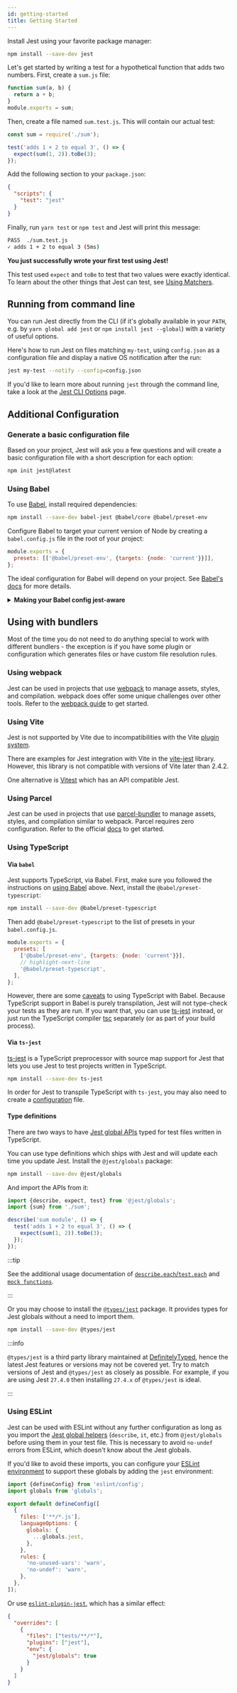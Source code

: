 ```yaml
---
id: getting-started
title: Getting Started
---
```


Install Jest using your favorite package manager:

```bash npm2yarn
npm install --save-dev jest
```

Let's get started by writing a test for a hypothetical function that adds two numbers. First, create a `sum.js` file:

```javascript
function sum(a, b) {
  return a + b;
}
module.exports = sum;
```

Then, create a file named `sum.test.js`. This will contain our actual test:

```javascript
const sum = require('./sum');

test('adds 1 + 2 to equal 3', () => {
  expect(sum(1, 2)).toBe(3);
});
```

Add the following section to your `package.json`:

```json
{
  "scripts": {
    "test": "jest"
  }
}
```

Finally, run `yarn test` or `npm test` and Jest will print this message:

```bash
PASS  ./sum.test.js
✓ adds 1 + 2 to equal 3 (5ms)
```

**You just successfully wrote your first test using Jest!**

This test used `expect` and `toBe` to test that two values were exactly identical. To learn about the other things that Jest can test, see [Using Matchers](UsingMatchers.md).

## Running from command line

You can run Jest directly from the CLI (if it's globally available in your `PATH`, e.g. by `yarn global add jest` or `npm install jest --global`) with a variety of useful options.

Here's how to run Jest on files matching `my-test`, using `config.json` as a configuration file and display a native OS notification after the run:

```bash
jest my-test --notify --config=config.json
```

If you'd like to learn more about running `jest` through the command line, take a look at the [Jest CLI Options](CLI.md) page.

## Additional Configuration

### Generate a basic configuration file

Based on your project, Jest will ask you a few questions and will create a basic configuration file with a short description for each option:

```bash npm2yarn
npm init jest@latest
```

### Using Babel

To use [Babel](https://babeljs.io/), install required dependencies:

```bash npm2yarn
npm install --save-dev babel-jest @babel/core @babel/preset-env
```

Configure Babel to target your current version of Node by creating a `babel.config.js` file in the root of your project:

```javascript title="babel.config.js"
module.exports = {
  presets: [['@babel/preset-env', {targets: {node: 'current'}}]],
};
```

The ideal configuration for Babel will depend on your project. See [Babel's docs](https://babeljs.io/docs/en/) for more details.

<details>
  <summary markdown="span"><strong>Making your Babel config jest-aware</strong></summary>

Jest will set `process.env.NODE_ENV` to `'test'` if it's not set to something else. You can use that in your configuration to conditionally setup only the compilation needed for Jest, e.g.

```javascript title="babel.config.js"
module.exports = api => {
  const isTest = api.env('test');
  // You can use isTest to determine what presets and plugins to use.

  return {
    // ...
  };
};
```

:::note

`babel-jest` is automatically installed when installing Jest and will automatically transform files if a babel configuration exists in your project. To avoid this behavior, you can explicitly reset the `transform` configuration option:

```javascript title="jest.config.js"
module.exports = {
  transform: {},
};
```

:::

</details>

## Using with bundlers

Most of the time you do not need to do anything special to work with different bundlers - the exception is if you have some plugin or configuration which generates files or have custom file resolution rules.

### Using webpack

Jest can be used in projects that use [webpack](https://webpack.js.org/) to manage assets, styles, and compilation. webpack does offer some unique challenges over other tools. Refer to the [webpack guide](Webpack.md) to get started.

### Using Vite

Jest is not supported by Vite due to incompatibilities with the Vite [plugin system](https://github.com/vitejs/vite/issues/1955#issuecomment-776009094).

There are examples for Jest integration with Vite in the [vite-jest](https://github.com/sodatea/vite-jest) library. However, this library is not compatible with versions of Vite later than 2.4.2.

One alternative is [Vitest](https://vitest.dev/) which has an API compatible Jest.

### Using Parcel

Jest can be used in projects that use [parcel-bundler](https://parceljs.org/) to manage assets, styles, and compilation similar to webpack. Parcel requires zero configuration. Refer to the official [docs](https://parceljs.org/docs/) to get started.

### Using TypeScript

#### Via `babel`

Jest supports TypeScript, via Babel. First, make sure you followed the instructions on [using Babel](#using-babel) above. Next, install the `@babel/preset-typescript`:

```bash npm2yarn
npm install --save-dev @babel/preset-typescript
```

Then add `@babel/preset-typescript` to the list of presets in your `babel.config.js`.

```javascript title="babel.config.js"
module.exports = {
  presets: [
    ['@babel/preset-env', {targets: {node: 'current'}}],
    // highlight-next-line
    '@babel/preset-typescript',
  ],
};
```

However, there are some [caveats](https://babeljs.io/docs/en/babel-plugin-transform-typescript#caveats) to using TypeScript with Babel. Because TypeScript support in Babel is purely transpilation, Jest will not type-check your tests as they are run. If you want that, you can use [ts-jest](https://github.com/kulshekhar/ts-jest) instead, or just run the TypeScript compiler [tsc](https://www.typescriptlang.org/docs/handbook/compiler-options.html) separately (or as part of your build process).

#### Via `ts-jest`

[ts-jest](https://github.com/kulshekhar/ts-jest) is a TypeScript preprocessor with source map support for Jest that lets you use Jest to test projects written in TypeScript.

```bash npm2yarn
npm install --save-dev ts-jest
```

In order for Jest to transpile TypeScript with `ts-jest`, you may also need to create a [configuration](https://kulshekhar.github.io/ts-jest/docs/getting-started/installation#jest-config-file) file.

#### Type definitions

There are two ways to have [Jest global APIs](GlobalAPI.md) typed for test files written in TypeScript.

You can use type definitions which ships with Jest and will update each time you update Jest. Install the `@jest/globals` package:

```bash npm2yarn
npm install --save-dev @jest/globals
```

And import the APIs from it:

```ts title="sum.test.ts"
import {describe, expect, test} from '@jest/globals';
import {sum} from './sum';

describe('sum module', () => {
  test('adds 1 + 2 to equal 3', () => {
    expect(sum(1, 2)).toBe(3);
  });
});
```

:::tip

See the additional usage documentation of [`describe.each`/`test.each`](GlobalAPI.md#typescript-usage) and [`mock functions`](MockFunctionAPI.md#typescript-usage).

:::

Or you may choose to install the [`@types/jest`](https://npmjs.com/package/@types/jest) package. It provides types for Jest globals without a need to import them.

```bash npm2yarn
npm install --save-dev @types/jest
```

:::info

`@types/jest` is a third party library maintained at [DefinitelyTyped](https://github.com/DefinitelyTyped/DefinitelyTyped/tree/master/types/jest), hence the latest Jest features or versions may not be covered yet. Try to match versions of Jest and `@types/jest` as closely as possible. For example, if you are using Jest `27.4.0` then installing `27.4.x` of `@types/jest` is ideal.

:::

### Using ESLint

Jest can be used with ESLint without any further configuration as long as you import the [Jest global helpers](GlobalAPI.md) (`describe`, `it`, etc.) from `@jest/globals` before using them in your test file. This is necessary to avoid `no-undef` errors from ESLint, which doesn't know about the Jest globals.

If you'd like to avoid these imports, you can configure your [ESLint environment](https://eslint.org/docs/latest/use/configure/language-options#specifying-environments) to support these globals by adding the `jest` environment:

```js
import {defineConfig} from 'eslint/config';
import globals from 'globals';

export default defineConfig([
  {
    files: ['**/*.js'],
    languageOptions: {
      globals: {
        ...globals.jest,
      },
    },
    rules: {
      'no-unused-vars': 'warn',
      'no-undef': 'warn',
    },
  },
]);
```

Or use [`eslint-plugin-jest`](https://github.com/jest-community/eslint-plugin-jest), which has a similar effect:

```json
{
  "overrides": [
    {
      "files": ["tests/**/*"],
      "plugins": ["jest"],
      "env": {
        "jest/globals": true
      }
    }
  ]
}
```
